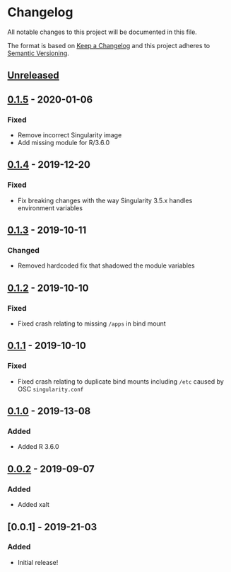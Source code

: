 # Changelog
All notable changes to this project will be documented in this file.

The format is based on [Keep a Changelog](http://keepachangelog.com/en/1.0.0/)
and this project adheres to [Semantic Versioning](http://semver.org/spec/v2.0.0.html).

## [Unreleased]
## [0.1.5] - 2020-01-06
### Fixed
- Remove incorrect Singularity image
- Add missing module for R/3.6.0

## [0.1.4] - 2019-12-20
### Fixed
- Fix breaking changes with the way Singularity 3.5.x handles environment variables

## [0.1.3] - 2019-10-11
### Changed
- Removed hardcoded fix that shadowed the module variables

## [0.1.2] - 2019-10-10
### Fixed
- Fixed crash relating to missing `/apps` in bind mount

## [0.1.1] - 2019-10-10
### Fixed
- Fixed crash relating to duplicate bind mounts including `/etc` caused by OSC `singularity.conf`

## [0.1.0] - 2019-13-08
### Added
- Added R 3.6.0

## [0.0.2] - 2019-09-07
### Added
- Added xalt

## [0.0.1] - 2019-21-03
### Added
- Initial release!

[Unreleased]: https://github.com/OSC/bc_osc_rstudio_server/compare/v0.1.5...HEAD
[0.1.5]: https://github.com/OSC/bc_osc_rstudio_server/compare/v0.1.4...v0.1.5
[0.1.4]: https://github.com/OSC/bc_osc_rstudio_server/compare/v0.1.3...v0.1.4
[0.1.3]: https://github.com/OSC/bc_osc_rstudio_server/compare/v0.1.2...v0.1.3
[0.1.2]: https://github.com/OSC/bc_osc_rstudio_server/compare/v0.1.1...v0.1.2
[0.1.1]: https://github.com/OSC/bc_osc_rstudio_server/compare/v0.1.0...v0.1.1
[0.1.0]: https://github.com/OSC/bc_osc_rstudio_server/compare/v0.0.2...v0.1.0
[0.0.2]: https://github.com/OSC/bc_osc_rstudio_server/compare/v0.0.1...v0.0.2